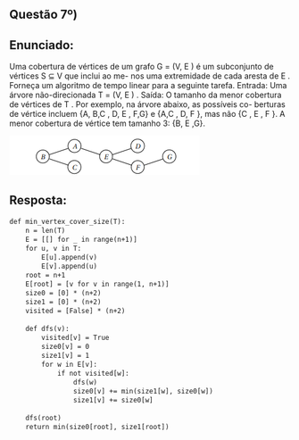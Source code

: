 ## Questão 7º)

## Enunciado:

Uma cobertura de vértices de um grafo G = (V, E ) é
um subconjunto de vértices S ⊆ V que inclui ao me-
nos uma extremidade de cada aresta de E . Forneça
um algoritmo de tempo linear para a seguinte tarefa.
Entrada: Uma árvore não-direcionada T = (V, E ) .
Saída: O tamanho da menor cobertura de vértices de
T .
Por exemplo, na árvore abaixo, as possíveis co-
berturas de vértice incluem {A, B,C , D, E , F,G} e
{A,C , D, F }, mas não {C , E , F }. A menor cobertura de
vértice tem tamanho 3: {B, E ,G}.

![figura do grafo](Grafo.png)

## Resposta:

```
def min_vertex_cover_size(T):
    n = len(T)
    E = [[] for _ in range(n+1)]
    for u, v in T:
        E[u].append(v)
        E[v].append(u)
    root = n+1
    E[root] = [v for v in range(1, n+1)]
    size0 = [0] * (n+2)
    size1 = [0] * (n+2)
    visited = [False] * (n+2)

    def dfs(v):
        visited[v] = True
        size0[v] = 0
        size1[v] = 1
        for w in E[v]:
            if not visited[w]:
                dfs(w)
                size0[v] += min(size1[w], size0[w])
                size1[v] += size0[w]

    dfs(root)
    return min(size0[root], size1[root])

```
